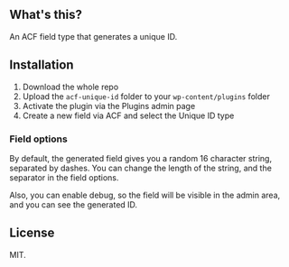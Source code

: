 ## What's this?

An ACF field type that generates a unique ID.

## Installation

1. Download the whole repo
2. Upload the `acf-unique-id` folder to your `wp-content/plugins` folder
3. Activate the plugin via the Plugins admin page
4. Create a new field via ACF and select the Unique ID type

### Field options

By default, the generated field gives you a random 16 character string, separated by dashes. You can change the length of the string, and the separator in the field options.

Also, you can enable debug, so the field will be visible in the admin area, and you can see the generated ID.

## License

MIT.